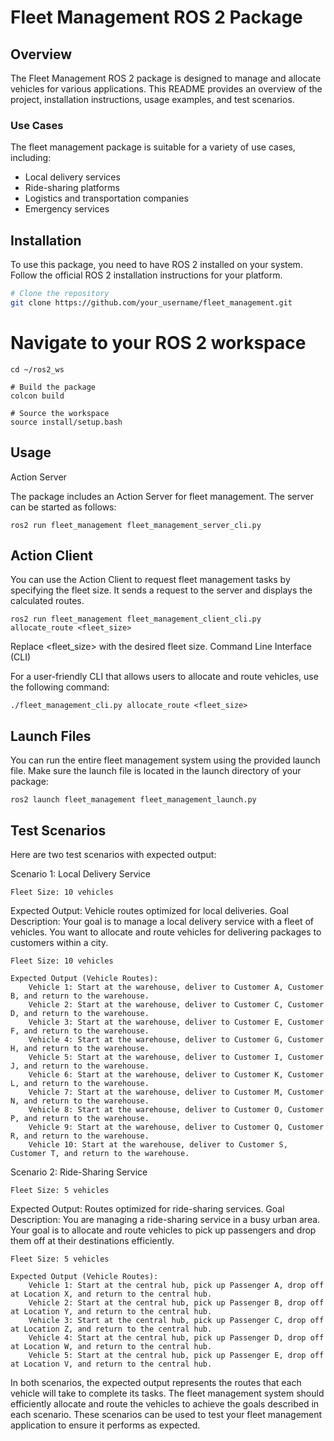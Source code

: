 # Fleet Management ROS 2 Package


## Overview

The Fleet Management ROS 2 package is designed to manage and allocate vehicles for various applications. This README provides an overview of the project, installation instructions, usage examples, and test scenarios.

### Use Cases

The fleet management package is suitable for a variety of use cases, including:

- Local delivery services
- Ride-sharing platforms
- Logistics and transportation companies
- Emergency services

## Installation

To use this package, you need to have ROS 2 installed on your system. Follow the official ROS 2 installation instructions for your platform.

```bash
# Clone the repository
git clone https://github.com/your_username/fleet_management.git
```

# Navigate to your ROS 2 workspace
```
cd ~/ros2_ws
```
```
# Build the package
colcon build

# Source the workspace
source install/setup.bash
```
## Usage
Action Server

The package includes an Action Server for fleet management. The server can be started as follows:

``` 
ros2 run fleet_management fleet_management_server_cli.py
```

## Action Client

You can use the Action Client to request fleet management tasks by specifying the fleet size. It sends a request to the server and displays the calculated routes.

```
ros2 run fleet_management fleet_management_client_cli.py allocate_route <fleet_size>
```

Replace <fleet_size> with the desired fleet size.
Command Line Interface (CLI)

For a user-friendly CLI that allows users to allocate and route vehicles, use the following command:

```
./fleet_management_cli.py allocate_route <fleet_size>
```

## Launch Files

You can run the entire fleet management system using the provided launch file. Make sure the launch file is located in the launch directory of your package:

```
ros2 launch fleet_management fleet_management_launch.py
```
## Test Scenarios

Here are two test scenarios with expected output:

Scenario 1: Local Delivery Service

    Fleet Size: 10 vehicles

Expected Output: Vehicle routes optimized for local deliveries.
    Goal Description: Your goal is to manage a local delivery service with a fleet of vehicles. You want to allocate and route vehicles for delivering packages to customers within a city.

    Fleet Size: 10 vehicles

    Expected Output (Vehicle Routes):
        Vehicle 1: Start at the warehouse, deliver to Customer A, Customer B, and return to the warehouse.
        Vehicle 2: Start at the warehouse, deliver to Customer C, Customer D, and return to the warehouse.
        Vehicle 3: Start at the warehouse, deliver to Customer E, Customer F, and return to the warehouse.
        Vehicle 4: Start at the warehouse, deliver to Customer G, Customer H, and return to the warehouse.
        Vehicle 5: Start at the warehouse, deliver to Customer I, Customer J, and return to the warehouse.
        Vehicle 6: Start at the warehouse, deliver to Customer K, Customer L, and return to the warehouse.
        Vehicle 7: Start at the warehouse, deliver to Customer M, Customer N, and return to the warehouse.
        Vehicle 8: Start at the warehouse, deliver to Customer O, Customer P, and return to the warehouse.
        Vehicle 9: Start at the warehouse, deliver to Customer Q, Customer R, and return to the warehouse.
        Vehicle 10: Start at the warehouse, deliver to Customer S, Customer T, and return to the warehouse.

Scenario 2: Ride-Sharing Service

    Fleet Size: 5 vehicles

Expected Output: Routes optimized for ride-sharing services.
    Goal Description: You are managing a ride-sharing service in a busy urban area. Your goal is to allocate and route vehicles to pick up passengers and drop them off at their destinations efficiently.

    Fleet Size: 5 vehicles

    Expected Output (Vehicle Routes):
        Vehicle 1: Start at the central hub, pick up Passenger A, drop off at Location X, and return to the central hub.
        Vehicle 2: Start at the central hub, pick up Passenger B, drop off at Location Y, and return to the central hub.
        Vehicle 3: Start at the central hub, pick up Passenger C, drop off at Location Z, and return to the central hub.
        Vehicle 4: Start at the central hub, pick up Passenger D, drop off at Location W, and return to the central hub.
        Vehicle 5: Start at the central hub, pick up Passenger E, drop off at Location V, and return to the central hub.
        
In both scenarios, the expected output represents the routes that each vehicle will take to complete its tasks. The fleet management system should efficiently allocate and route the vehicles to achieve the goals described in each scenario. These scenarios can be used to test your fleet management application to ensure it performs as expected.

